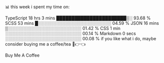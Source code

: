 📊 this week i spent my time on:

TypeScript   18 hrs 3 mins   ███████████████████████▒░   93.68 %
SCSS         53 mins         █░░░░░░░░░░░░░░░░░░░░░░░░   04.59 %
JSON         16 mins         ▒░░░░░░░░░░░░░░░░░░░░░░░░   01.42 %
CSS          1 min           ░░░░░░░░░░░░░░░░░░░░░░░░░   00.14 %
Markdown     0 secs          ░░░░░░░░░░░░░░░░░░░░░░░░░   00.08 %
if you like what i do, maybe consider buying me a coffee/tea 🥺👉👈

Buy Me A Coffee

